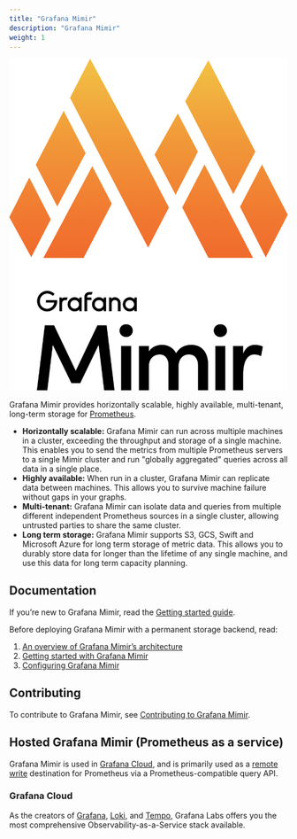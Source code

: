 ```yaml
---
title: "Grafana Mimir"
description: "Grafana Mimir"
weight: 1
---
```


<p align="center"><img src="images/logo.png" alt="Grafana Mimir logo"></p>

Grafana Mimir provides horizontally scalable, highly available, multi-tenant, long-term storage for [Prometheus](https://prometheus.io).

- **Horizontally scalable:** Grafana Mimir can run across multiple machines in a cluster, exceeding the throughput and storage of a single machine. This enables you to send the metrics from multiple Prometheus servers to a single Mimir cluster and run "globally aggregated" queries across all data in a single place.
- **Highly available:** When run in a cluster, Grafana Mimir can replicate data between machines. This allows you to survive machine failure without gaps in your graphs.
- **Multi-tenant:** Grafana Mimir can isolate data and queries from multiple different independent
  Prometheus sources in a single cluster, allowing untrusted parties to share the same cluster.
- **Long term storage:** Grafana Mimir supports S3, GCS, Swift and Microsoft Azure for long term storage of metric data. This allows you to durably store data for longer than the lifetime of any single machine, and use this data for long term capacity planning.

## Documentation

If you’re new to Grafana Mimir, read the [Getting started guide](docs/sources/getting-started/_index.md).

Before deploying Grafana Mimir with a permanent storage backend, read:

1. [An overview of Grafana Mimir’s architecture](docs/sources/architecture.md)
1. [Getting started with Grafana Mimir](docs/sources/getting-started/_index.md)
1. [Configuring Grafana Mimir](docs/sources/configuration/_index.md)

## Contributing

To contribute to Grafana Mimir, see [Contributing to Grafana Mimir](./CONTRIBUTING.md).

## Hosted Grafana Mimir (Prometheus as a service)

Grafana Mimir is used in [Grafana Cloud](https://grafana.com/cloud), and is primarily used as a [remote write](https://prometheus.io/docs/operating/configuration/#remote_write) destination for Prometheus via a Prometheus-compatible query API.

### Grafana Cloud

As the creators of [Grafana](https://grafana.com/oss/grafana/), [Loki](https://grafana.com/oss/loki/), and [Tempo](https://grafana.com/oss/tempo/), Grafana Labs offers you the most comprehensive Observability-as-a-Service stack available.
